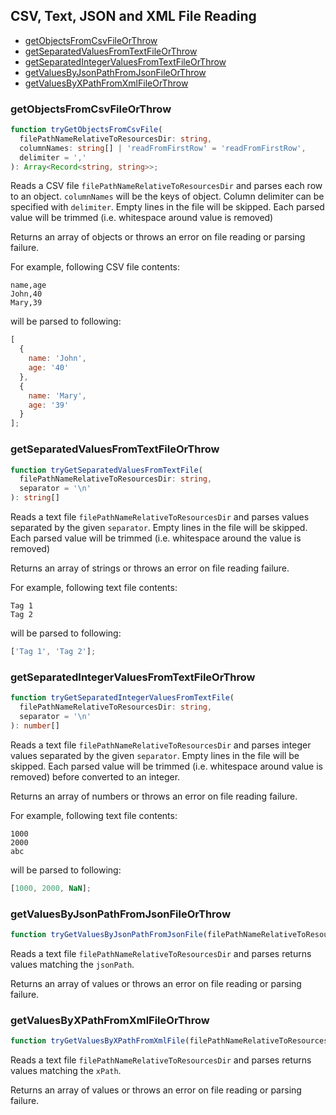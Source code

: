 ## CSV, Text, JSON and XML File Reading

- [getObjectsFromCsvFileOrThrow](#trygetobjectsfromcsvfile)
- [getSeparatedValuesFromTextFileOrThrow](#trygetseparatedvaluesfromtextfile)
- [getSeparatedIntegerValuesFromTextFileOrThrow](#trygetseparatedintegervaluesfromtextfile)
- [getValuesByJsonPathFromJsonFileOrThrow](#trygetvaluesbyjsonpathfromjsonfile)
- [getValuesByXPathFromXmlFileOrThrow](#trygetvaluesbyxpathfromxmlfile)

### <a name="trygetobjectsfromcsvfile"></a> getObjectsFromCsvFileOrThrow
```ts
function tryGetObjectsFromCsvFile(
  filePathNameRelativeToResourcesDir: string,
  columnNames: string[] | 'readFromFirstRow' = 'readFromFirstRow',
  delimiter = ','
): Array<Record<string, string>>;
```

Reads a CSV file `filePathNameRelativeToResourcesDir` and parses each row to an object. `columnNames` will be the keys of object.
Column delimiter can be specified with `delimiter`.
Empty lines in the file will be skipped.
Each parsed value will be trimmed (i.e. whitespace around value is removed)

Returns an array of objects or throws an error on file reading or parsing failure.

For example, following CSV file contents:

```
name,age
John,40
Mary,39
```

will be parsed to following:

```js
[
  {
    name: 'John',
    age: '40'
  },
  {
    name: 'Mary',
    age: '39'
  }
];
```

### <a name="trygetseparatedvaluesfromtextfile"></a> getSeparatedValuesFromTextFileOrThrow
```ts
function tryGetSeparatedValuesFromTextFile(
  filePathNameRelativeToResourcesDir: string,
  separator = '\n'
): string[]
```

Reads a text file `filePathNameRelativeToResourcesDir` and parses values separated by the given `separator`.
Empty lines in the file will be skipped.
Each parsed value will be trimmed (i.e. whitespace around the value is removed)

Returns an array of strings or throws an error on file reading failure.

For example, following text file contents:

```
Tag 1
Tag 2
```

will be parsed to following:

```js
['Tag 1', 'Tag 2'];
```

### <a name="trygetseparatedintegervaluesfromtextfile"></a> getSeparatedIntegerValuesFromTextFileOrThrow
```ts
function tryGetSeparatedIntegerValuesFromTextFile(
  filePathNameRelativeToResourcesDir: string,
  separator = '\n'
): number[]
```

Reads a text file `filePathNameRelativeToResourcesDir` and parses integer values separated by the given `separator`.
Empty lines in the file will be skipped.
Each parsed value will be trimmed (i.e. whitespace around value is removed) before converted to an integer.

Returns an array of numbers or throws an error on file reading failure.

For example, following text file contents:

```
1000
2000
abc
```

will be parsed to following:

```js
[1000, 2000, NaN];
```

### <a name="trygetvaluesbyjsonpathfromjsonfile"></a> getValuesByJsonPathFromJsonFileOrThrow
```ts
function tryGetValuesByJsonPathFromJsonFile(filePathNameRelativeToResourcesDir: string, jsonPath: string): any[]
```

Reads a text file `filePathNameRelativeToResourcesDir` and parses returns values matching the `jsonPath`.

Returns an array of values or throws an error on file reading or parsing failure.

### <a name="trygetvaluesbyxpathfromxmlfile"></a> getValuesByXPathFromXmlFileOrThrow
```ts
function tryGetValuesByXPathFromXmlFile(filePathNameRelativeToResourcesDir: string, xPath: string): any[]
```

Reads a text file `filePathNameRelativeToResourcesDir` and parses returns values matching the `xPath`.

Returns an array of values or throws an error on file reading or parsing failure.
